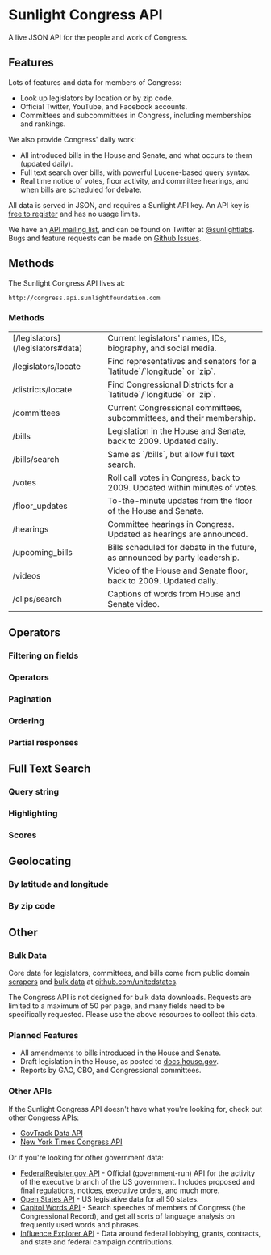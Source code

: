 # Sunlight Congress API

A live JSON API for the people and work of Congress.

## Features

Lots of features and data for members of Congress:

* Look up legislators by location or by zip code.
* Official Twitter, YouTube, and Facebook accounts.
* Committees and subcommittees in Congress, including memberships and rankings.

We also provide Congress' daily work:

* All introduced bills in the House and Senate, and what occurs to them (updated daily).
* Full text search over bills, with powerful Lucene-based query syntax.
* Real time notice of votes, floor activity, and committee hearings, and when bills are scheduled for debate.

All data is served in JSON, and requires a Sunlight API key. An API key is [free to register](http://services.sunlightlabs.com/accounts/register/) and has no usage limits.

We have an [API mailing list](https://groups.google.com/forum/?fromgroups#!forum/sunlightlabs-api-discuss), and can be found on Twitter at [@sunlightlabs](http://twitter.com/sunlightlabs). Bugs and feature requests can be made on [Github Issues](https://github.com/sunlightlabs/congress/issues).


## Methods

The Sunlight Congress API lives at:

```text
http://congress.api.sunlightfoundation.com
```

### Methods

<table>
<tr>
<td>[/legislators](/legislators#data)</td>
<td>Current legislators' names, IDs, biography, and social media.</td>
</tr><tr>
<td>/legislators/locate</td><td>Find representatives and senators for a `latitude`/`longitude` or `zip`.</td>
</tr><tr>
<td>/districts/locate</td><td>Find Congressional Districts for a `latitude`/`longitude` or `zip`.</td>
</tr><tr>
<td>/committees</td>
<td>Current Congressional committees, subcommittees, and their membership.</td>
</tr><tr>
<td>/bills</td>
<td>Legislation in the House and Senate, back to 2009. Updated daily.</td>
</tr><tr>
<td>/bills/search</td><td>Same as `/bills`, but allow full text search.</td>
</tr><tr>
<td>/votes</td>
<td>Roll call votes in Congress, back to 2009. Updated within minutes of votes.</td>
</tr><tr>
<td>/floor_updates</td>
<td>To-the-minute updates from the floor of the House and Senate.</td>
</tr><tr>
<td>/hearings</td>
<td>Committee hearings in Congress. Updated as hearings are announced.</td>
</tr><tr>
<td>/upcoming_bills</td>
<td>Bills scheduled for debate in the future, as announced by party leadership.</td>
</tr><tr>
<td>/videos</td>
<td>Video of the House and Senate floor, back to 2009. Updated daily.</td>
</tr><tr>
<td>/clips/search</td><td>Captions of words from House and Senate video.</td>
</tr>
</table>

## Operators

### Filtering on fields

### Operators

### Pagination

### Ordering

### Partial responses

## Full Text Search

### Query string

### Highlighting

### Scores

## Geolocating

### By latitude and longitude

### By zip code



## Other

### Bulk Data

Core data for legislators, committees, and bills come from public domain [scrapers](https://github.com/unitedstates/congress) and [bulk data](https://github.com/unitedstates/congress-legislators) at [github.com/unitedstates](https://github.com/unitedstates/). 

The Congress API is not designed for bulk data downloads. Requests are limited to a maximum of 50 per page, and many fields need to be specifically requested. Please use the above resources to collect this data.

### Planned Features

* All amendments to bills introduced in the House and Senate.
* Draft legislation in the House, as posted to [docs.house.gov](http://docs.house.gov).
* Reports by GAO, CBO, and Congressional committees.

### Other APIs

If the Sunlight Congress API doesn't have what you're looking for, check out other Congress APIs:

* [GovTrack Data API](http://www.govtrack.us/developers/api)
* [New York Times Congress API](http://developer.nytimes.com/docs/congress_api)

Or if you're looking for other government data:

* [FederalRegister.gov API](https://www.federalregister.gov/learn/developers) - Official (government-run) API for the activity of the executive branch of the US government. Includes proposed and final regulations, notices, executive orders, and much more.
* [Open States API](http://openstates.org/api/) - US legislative data for all 50 states.
* [Capitol Words API](http://capitolwords.org/api/) - Search speeches of members of Congress (the Congressional Record), and get all sorts of language analysis on frequently used words and phrases.
* [Influence Explorer API](http://data.influenceexplorer.com/api) - Data around federal lobbying, grants, contracts, and state and federal campaign contributions.